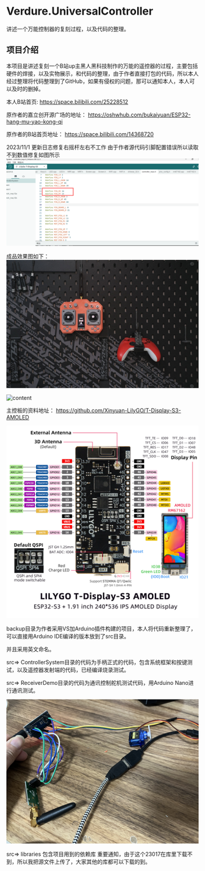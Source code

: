 # Verdure.UniversalController
讲述一个万能控制器的复刻过程，以及代码的整理。

## 项目介绍

本项目是讲述复刻一个B站up主黑人黑科技制作的万能的遥控器的过程，主要包括硬件的焊接，以及实物展示，和代码的整理，由于作者直接打包的代码，所以本人经过整理将代码整理到了GitHub，如果有侵权的问题，那可以通知本人，本人可以及时的删掉。


本人B站首页:
https://space.bilibili.com/25228512


原作者的嘉立创开源广场的地址：
https://oshwhub.com/bukaiyuan/ESP32-hang-mu-yao-kong-qi

原作者的B站首页地址：
https://space.bilibili.com/14368720

2023/11/1 更新日志修复右摇杆左右不工作 由于作者源代码引脚配置错误所以读取不到数值修复如图所示
![{8A2A25EC-EAC2-4beb-A618-6B27955EA742}](/Images/code.png)



成品效果图如下：
[![B站视频演示链接](/Images/pic.jpg)](https://www.bilibili.com/video/BV1SN4y1k7d2/)

![content](https://github.com/maker-community/Verdure.UniversalController/assets/24240675/55d67c78-786c-4e57-bb5e-eb6434aa8670)

主控板的资料地址：
https://github.com/Xinyuan-LilyGO/T-Display-S3-AMOLED

![pic](/Images/T-Display-S3-AMOLED.jpg)


backup目录为作者采用VS加Arduino插件构建的项目，本人将代码重新整理了，可以直接用Arduino IDE编译的版本放到了src目录。

并且采用英文命名。

src=> ControllerSystem目录的代码为手柄正式的代码，包含系统框架和按键测试，以及遥控器发射端的代码，已经编译烧录测试。

src=> ReceiverDemo目录的代码为通讯控制舵机测试代码，用Arduino Nano进行通讯测试。

![pic](/Images/pic1.jpg)


src=> libraries 包含项目用到的依赖库 重要通知，由于这个23017在库里下载不到，所以我把源文件上传了，大家其他的库都可以下载的到。





